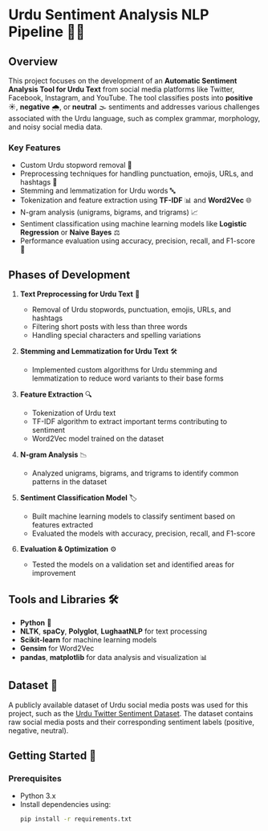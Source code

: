 # Urdu Sentiment Analysis NLP Pipeline 📝💬

## Overview
This project focuses on the development of an **Automatic Sentiment Analysis Tool for Urdu Text** from social media platforms like Twitter, Facebook, Instagram, and YouTube. The tool classifies posts into **positive** ☀️, **negative** 🌧️, or **neutral** 🌫️ sentiments and addresses various challenges associated with the Urdu language, such as complex grammar, morphology, and noisy social media data.

### Key Features
- Custom Urdu stopword removal 🚫
- Preprocessing techniques for handling punctuation, emojis, URLs, and hashtags 🔗
- Stemming and lemmatization for Urdu words 🔤
- Tokenization and feature extraction using **TF-IDF** 📊 and **Word2Vec** 🌐
- N-gram analysis (unigrams, bigrams, and trigrams) 📈
- Sentiment classification using machine learning models like **Logistic Regression** or **Naive Bayes** ⚖️
- Performance evaluation using accuracy, precision, recall, and F1-score 📏

## Phases of Development
1. **Text Preprocessing for Urdu Text** 🧹
   - Removal of Urdu stopwords, punctuation, emojis, URLs, and hashtags
   - Filtering short posts with less than three words
   - Handling special characters and spelling variations

2. **Stemming and Lemmatization for Urdu Text** 🛠️
   - Implemented custom algorithms for Urdu stemming and lemmatization to reduce word variants to their base forms

3. **Feature Extraction** 🔍
   - Tokenization of Urdu text
   - TF-IDF algorithm to extract important terms contributing to sentiment
   - Word2Vec model trained on the dataset

4. **N-gram Analysis** 📉
   - Analyzed unigrams, bigrams, and trigrams to identify common patterns in the dataset

5. **Sentiment Classification Model** 🏷️
   - Built machine learning models to classify sentiment based on features extracted
   - Evaluated the models with accuracy, precision, recall, and F1-score

6. **Evaluation & Optimization** ⚙️
   - Tested the models on a validation set and identified areas for improvement

## Tools and Libraries 🛠️
- **Python** 🐍
- **NLTK**, **spaCy**, **Polyglot**, **LughaatNLP** for text processing
- **Scikit-learn** for machine learning models
- **Gensim** for Word2Vec
- **pandas**, **matplotlib** for data analysis and visualization 📊

## Dataset 📂
A publicly available dataset of Urdu social media posts was used for this project, such as the [Urdu Twitter Sentiment Dataset](https://www.kaggle.com/datasets/shumailakhan/urdu-sarcastic-tweets-dataset). The dataset contains raw social media posts and their corresponding sentiment labels (positive, negative, neutral).

## Getting Started 🚀

### Prerequisites
- Python 3.x
- Install dependencies using:
  ```bash
  pip install -r requirements.txt

